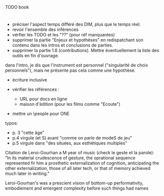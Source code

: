 TODO book


# 
- préciser l'aspect temps différé des DIM, plus que le temps réel. 
- revoir l'ensemble des inférences
- vérfier les TODO et les "??" (pour réf manquantes)
- supprimer la partie "Enjeux et hypothèses" en redispatchant son contenu dans les intros et conclusions de parties.
- supprimer la partie 1.6 (contributions). Mettre éventuellement la liste des outils en fin d'ouvrage.

dans l'intro, je dis que l'instrument est personnel ("singularité de choix personnels"), mais ne présente pas cela comme une hypothèse.

- écriture inclusive
- vérifier les références :
	+ URL pour docs en ligne
	+ maison d'édition (pour les films comme "Ecoute")
	
- mettre un \people pour ONE

typos:
- p. 3 "cette âge"
- p.4 virgule (et S) avant "comme on parle de modeS de jeu"
- p.5 virgule dans "des situées, aux esthétiques multiples"

Citation de Leroi-Gourhan a M year of music (check le geste et la parole):
"In its material crudescence of gesture, the oprational sequence represented fir him a prosthetic externalization of cognition, anticipating the other externalization, those of all later tech, or that of memory achieved much later in writing."

Leroi-Gourhan's was a prescient vision of bottom-up performativity, embodiement and emergent complexity before such things had names